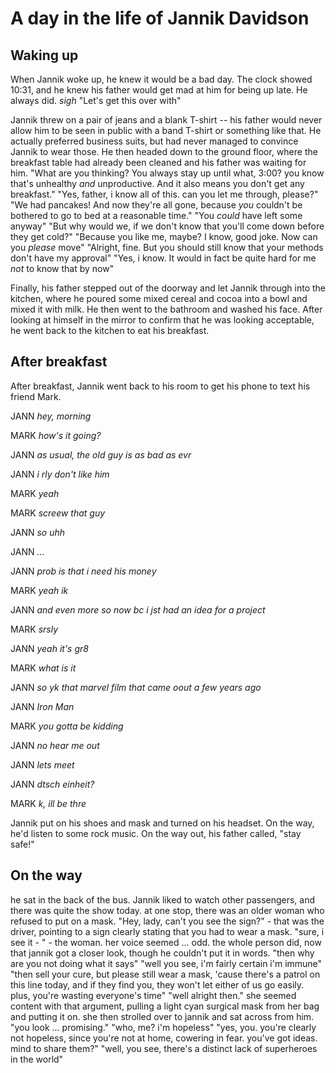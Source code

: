 

# A day in the life of Jannik Davidson

## Waking up

When Jannik woke up, he knew it would be a bad day. The clock showed 10:31, and he knew his father would get mad at him for being up late. He always did.
	*sigh* "Let's get this over with"

Jannik threw on a pair of jeans and a blank T-shirt -- his father would never allow him to be seen in public with a band T-shirt or something like that. He actually preferred business suits, but had never managed to convince Jannik to wear those.
He then headed down to the ground floor, where the breakfast table had already been cleaned and his father was waiting for him.
	"What are you thinking? You always stay up until what, 3:00? you know that's unhealthy *and* unproductive. And it also means you don't get any breakfast."
	"Yes, father, i know all of this. can you let me through, please?"
	"We had pancakes! And now they're all gone, because *you* couldn't be bothered to go to bed at a reasonable time."
	"You *could* have left some anyway"
	"But why would we, if we don't know that you'll come down before they get cold?"
	"Because you like me, maybe? I know, good joke. Now can you *please* move"
	"Alright, fine. But you should still know that your methods don't have my approval"
	"Yes, i know. It would in fact be quite hard for me *not* to know that by now"

Finally, his father stepped out of the doorway and let Jannik through into the kitchen, where he poured some mixed cereal and cocoa into a bowl and mixed it with milk. He then went to the bathroom and washed his face. After looking at himself in the mirror to confirm that he was looking acceptable, he went back to the kitchen to eat his breakfast.

## After breakfast

After breakfast, Jannik went back to his room to get his phone to text his friend Mark.

JANN *hey, morning*

MARK *how's it going?*

JANN *as usual, the old guy is as bad as evr*

JANN *i rly don't like him*

MARK *yeah*

MARK *screew that guy*

JANN *so uhh*

JANN *...*

JANN *prob is that i need his money*

MARK *yeah ik*

JANN *and even more so now bc i jst had an idea for a project*

MARK *srsly*

JANN *yeah it's gr8*

MARK *what is it*

JANN *so yk that marvel film that came oout a few years ago*

JANN *Iron Man*

MARK *you gotta be kidding*

JANN *no hear me out*

JANN *lets meet*

JANN *dtsch einheit?*

MARK *k, ill be thre*

Jannik put on his shoes and mask and turned on his headset. On the way, he'd listen to some rock music. On the way out, his father called, "stay safe!"

## On the way

he sat in the back of the bus. Jannik liked to watch other passengers, and there was quite the show today. at one stop, there was an older woman who refused to put on a mask.
	"Hey, lady, can't you see the sign?" - that was the driver, pointing to a sign clearly stating that you had to wear a mask.
	"sure, i see it - " - the woman. her voice seemed ... odd. the whole person did, now that jannik got a closer look, though he couldn't put it in words.
	"then why are you not doing what it says"
	"well you see, i'm fairly certain i'm immune"
	"then sell your cure, but please still wear a mask, 'cause there's a patrol on this line today, and if they find you, they won't let either of us go easily. plus, you're wasting everyone's time"
	"well alright then."
she seemed content with that argument, pulling a light cyan surgical mask from her bag and putting it on. she then strolled over to jannik and sat across from him.
	"you look ... promising."
	"who, me? i'm hopeless"
	"yes, you. you're clearly not hopeless, since you're not at home, cowering in fear. you've got ideas. mind to share them?"
	"well, you see, there's a distinct lack of superheroes in the world"
	
